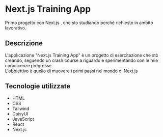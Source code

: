 # Next.js Training App

Primo progetto con Next.js , che sto studiando perché richiesto in ambito lavorativo.

## Descrizione

L'applicazione "Next.js Training App" è un progetto di esercitazione che stò creando, seguendo un crash course a riguardo e sperimentando con le mie conoscenze pregresse.  
L'obbiettivo è quello di muovere i primi passi nel mondo di Next.js

## Tecnologie utilizzate

- HTML
- CSS
- Tailwind
- DaisyUI
- JavaScript
- React
- Next.js
